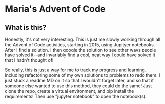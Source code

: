 # Maria's Advent of Code

## What is this?
Honestly, it's not very interesting. This is just me slowly working through all the Advent of Code activities, starting in 2015, using Jupityer notebooks. After I find a solution, I then google the solution to see other ways people have solved it--and invariably find a cool, neat way I could have solved it that I hadn't thought of!

So really, this is just a way for me to track my progress and learning, including refactoring some of my own solutions to problems to redo them. I just stuck a readme.MD on it so that I wouldn't forget later, and so that if someone else wanted to use this method, they could do the same! Just clone the repo, create a virtual environment, and pip install the requirements! Then use "jupyter notebook" to open the notebook(s).